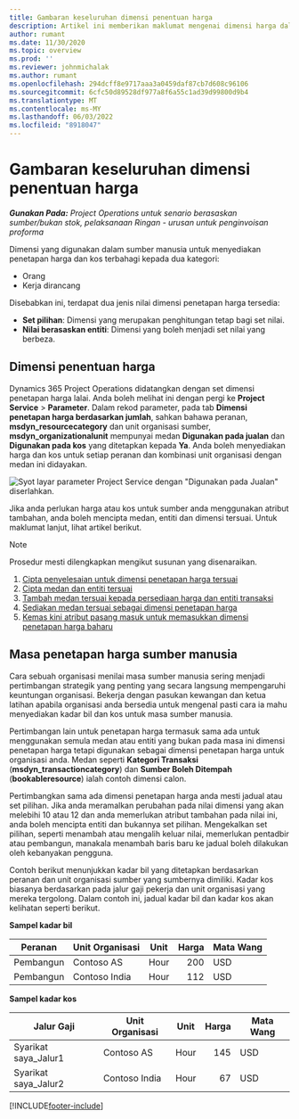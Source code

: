 ```yaml
---
title: Gambaran keseluruhan dimensi penentuan harga
description: Artikel ini memberikan maklumat mengenai dimensi harga dalam Dynamics 365 Project Operations.
author: rumant
ms.date: 11/30/2020
ms.topic: overview
ms.prod: ''
ms.reviewer: johnmichalak
ms.author: rumant
ms.openlocfilehash: 294dcff8e9717aaa3a0459daf87cb7d608c96106
ms.sourcegitcommit: 6cfc50d89528df977a8f6a55c1ad39d99800d9b4
ms.translationtype: MT
ms.contentlocale: ms-MY
ms.lasthandoff: 06/03/2022
ms.locfileid: "8918047"
---
```

# <a name="pricing-dimensions-overview"></a>Gambaran keseluruhan dimensi penentuan harga

_**Gunakan Pada:** Project Operations untuk senario berasaskan sumber/bukan stok, pelaksanaan Ringan - urusan untuk penginvoisan proforma_

Dimensi yang digunakan dalam sumber manusia untuk menyediakan penetapan harga dan kos terbahagi kepada dua kategori:

- Orang
- Kerja dirancang

Disebabkan ini, terdapat dua jenis nilai dimensi penetapan harga tersedia:

- **Set pilihan**: Dimensi yang merupakan penghitungan tetap bagi set nilai.
- **Nilai berasaskan entiti**: Dimensi yang boleh menjadi set nilai yang berbeza.

## <a name="pricing-dimensions"></a>Dimensi penentuan harga

Dynamics 365 Project Operations didatangkan dengan set dimensi penetapan harga lalai. Anda boleh melihat ini dengan pergi ke **Project Service** > **Parameter**. Dalam rekod parameter, pada tab **Dimensi penetapan harga berdasarkan jumlah**, sahkan bahawa peranan, **msdyn_resourcecategory** dan unit organisasi sumber, **msdyn_organizationalunit** mempunyai medan **Digunakan pada jualan** dan **Digunakan pada kos** yang ditetapkan kepada **Ya**. Anda boleh menyediakan harga dan kos untuk setiap peranan dan kombinasi unit organisasi dengan medan ini didayakan.

![Syot layar parameter Project Service dengan "Digunakan pada Jualan" diserlahkan.](media/PS-OOB-parameters.png)

Jika anda perlukan harga atau kos untuk sumber anda menggunakan atribut tambahan, anda boleh mencipta medan, entiti dan dimensi tersuai. Untuk maklumat lanjut, lihat artikel berikut. 
  
  > [!NOTE]
  > Prosedur mesti dilengkapkan mengikut susunan yang disenaraikan.

1. [Cipta penyelesaian untuk dimensi penetapan harga tersuai](../sales/create-solution-custompd.md)
2. [Cipta medan dan entiti tersuai](create-custom-fields-entities-pricing-dimensions.md)
3. [Tambah medan tersuai kepada persediaan harga dan entiti transaksi ](add-custom-fields-price-setup-transactional-entities.md)
4. [Sediakan medan tersuai sebagai dimensi penetapan harga ](set-up-custom-fields-pricing-dimensions.md)
5. [Kemas kini atribut pasang masuk untuk memasukkan dimensi penetapan harga baharu](update-plugin-attributes-pd.md)


## <a name="pricing-human-resource-time"></a>Masa penetapan harga sumber manusia
Cara sebuah organisasi menilai masa sumber manusia sering menjadi pertimbangan strategik yang penting yang secara langsung mempengaruhi keuntungan organisasi. Bekerja dengan pasukan kewangan dan ketua latihan apabila organisasi anda bersedia untuk mengenal pasti cara ia mahu menyediakan kadar bil dan kos untuk masa sumber manusia.

Pertimbangan lain untuk penetapan harga termasuk sama ada untuk menggunakan semula medan atau entiti yang bukan pada masa ini dimensi penetapan harga tetapi digunakan sebagai dimensi penetapan harga untuk organisasi anda. Medan seperti **Kategori Transaksi** (**msdyn_transactioncategory**) dan **Sumber Boleh Ditempah** (**bookableresource**) ialah contoh dimensi calon. 

Pertimbangkan sama ada dimensi penetapan harga anda mesti jadual atau set pilihan. Jika anda meramalkan perubahan pada nilai dimensi yang akan melebihi 10 atau 12 dan anda memerlukan atribut tambahan pada nilai ini, anda boleh mencipta entiti dan bukannya set pilihan. Mengekalkan set pilihan, seperti menambah atau mengalih keluar nilai, memerlukan pentadbir atau pembangun, manakala menambah baris baru ke jadual boleh dilakukan oleh kebanyakan pengguna.

Contoh berikut menunjukkan kadar bil yang ditetapkan berdasarkan peranan dan unit organisasi sumber yang sumbernya dimiliki. Kadar kos biasanya berdasarkan pada jalur gaji pekerja dan unit organisasi yang mereka tergolong. Dalam contoh ini, jadual kadar bil dan kadar kos akan kelihatan seperti berikut.

**Sampel kadar bil**

| Peranan        | Unit Organisasi    |Unit      |Harga      |Mata Wang  |
| ------------|-------------|----------|----------:|----------|
| Pembangun   | Contoso AS  |Hour | 200|USD     |
| Pembangun   | Contoso India |Hour|   112|USD     |


**Sampel kadar kos**

| Jalur Gaji     | Unit Organisasi    |Unit      |Harga      |Mata Wang  |
| ----------------|-------------|----------|----------:|----------|
| Syarikat saya_Jalur1 | Contoso AS  |Hour | 145|USD     |
| Syarikat saya_Jalur2 | Contoso India |Hour|   67|USD     |


[!INCLUDE[footer-include](../includes/footer-banner.md)]
